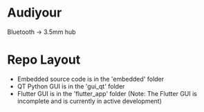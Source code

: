 # Audiyour

Bluetooth -> 3.5mm hub

# Repo Layout
- Embedded source code is in the 'embedded' folder
- QT Python GUI is in the 'gui_qt' folder
- Flutter GUI is in the 'flutter_app' folder (Note: The Flutter GUI is incomplete and is currently in active development)
